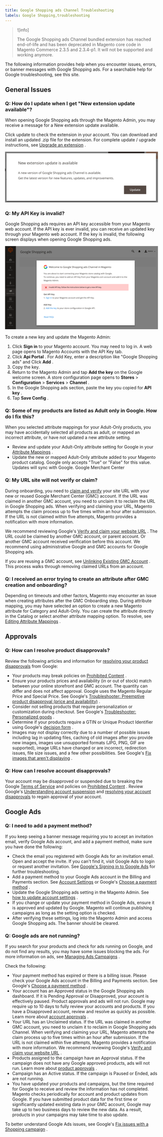 ```yaml
---
title: Google Shopping ads Channel Troubleshooting
labels: Google Shopping,troubleshooting
---
```


>![info]
>
>The Google Shopping ads Channel bundled extension has reached end-of-life and has been deprecated in Magento core code in Magento Commerce 2.3.5 and 2.3.4-p1. It will not be supported and working anymore.

The following information provides help when you encounter issues, errors, or banner messages with Google Shopping ads. For a searchable help for Google troubleshooting, see this site.

## General Issues

### Q: How do I update when I get "New extension update available"?

When opening Google Shopping ads through the Magento Admin, you may receive a message for a New extension update available.

Click update to check the extension in your account. You can download and install an updated .zip file for the extension. For complete update / upgrade instructions, see [Upgrade an extension](https://devdocs.magento.com/extensions/install/#upgrade-an-extension) .

![update.png](assets/update.png)

### Q: My API Key is invalid?

Google Shopping ads requires an API key accessible from your Magento web account. If the API key is ever invalid, you can receive an updated key through your Magento web account. If the key is invalid, the following screen displays when opening Google Shopping ads.

![onboard-apikey-error.png](assets/onboard-apikey-error.png)

To create a new key and update the Magento Admin:

1. Click **Sign in** to your Magento account. You may need to log in. A web page opens to Magento Accounts with the API Key tab.
1. Click **Api Portal** . For Add Key, enter a description like "Google Shopping ads" and Click **Add** .
1. Copy the key.
1. Return to the Magento Admin and tap **Add the key** on the Google welcome screen. A store configuration page opens to **Stores** > **Configuration** > **Services** > **Channel** .
1. In the Google Shopping ads section, paste the key you copied for **API key** .
1. Tap **Save Config** .


### Q: Some of my products are listed as Adult only in Google. How do I fix this?

When you selected attribute mappings for your Adult-Only products, you may have accidentally selected all products as adult, or mapped an incorrect attribute, or have not updated a new attribute setting.

* Review and update your Adult-Only attribute setting for Google in your [Attribute Mappings](https://docs.magento.com/m2/ee/user_guide/sales-channels/google-ads/products-edit-mappings.html) .
* Update the new or mapped Adult-Only attribute added to your Magento product catalog. Google only accepts "True" or "False" for this value. Updates will sync with Google. Google Merchant Center

### Q: My URL site will not verify or claim?

During onboarding, you need to [claim and verify](https://docs.magento.com/m2/ee/user_guide/sales-channels/google-ads/url-verify.html) your site URL with your new or reused Google Merchant Center (GMC) account. If the URL was claimed in another GMC account, you need to unclaim it to reclaim the URL in Google Shopping ads. When verifying and claiming your URL, Magento attempts the claim process up to five times within an hour after submission. If the URL is not claimed within five attempts, Magento provides a notification with more information.

We recommend reviewing Google's [Verify and claim your website URL](https://support.google.com/merchants/answer/176793?hl=en) . The URL could be claimed by another GMC account, or parent account. Or another GMC account received verification before this account. We recommend using administrative Google and GMC accounts for Google Shopping ads.

If you are reusing a GMC account, see [Unlinking Existing GMC Account](https://docs.magento.com/m2/ee/user_guide/sales-channels/google-ads/gmc-unlink-gmc.html) . This process walks through removing claimed URLs from an account.

### Q: I received an error trying to create an attribute after GMC creation and onboarding?

Depending on timeouts and other factors, Magento may encounter an issue when creating attributes after the GMC Onboarding step. During attribute mapping, you may have selected an option to create a new Magento attribute for Category and Adult-Only. You can create the attribute directly in the Catalog or select another attribute mapping option. To resolve, see [Editing Attribute Mappings](https://docs.magento.com/m2/ee/user_guide/sales-channels/google-ads/products-edit-mappings.html) .

## Approvals

### Q: How can I resolve product disapprovals?

Review the following articles and information for [resolving your product disapprovals](https://docs.magento.com/m2/ee/user_guide/sales-channels/google-ads/product-resolve-errors.html) from Google:

* Your products may break policies on [Prohibited Content](https://support.google.com/merchants/answer/6149970?hl=en) .
* Ensure your products prices and availability (in or out of stock) match between your online storefront and GMC account. The quantity can differ and does not affect approval. Google uses the Magento Regular Price and Special Price. See Google's [Troubleshooter: Preemptive product disapproval (price and availability)](https://support.google.com/merchants/answer/7334523) .
* Consider not selling products that require personalization or customization during checkout. See Google's [Troubleshooter: Personalized goods](https://support.google.com/merchants/answer/7553527) .
* Determine if your products require a GTIN or Unique Product Identifier using Google's [decision form](https://support.google.com/merchants/troubleshooter/7540281) .
* Images may not display correctly due to a number of possible issues including lag in updating files, caching of old images after you provide new images, images use unsupported formats (JPG, PNG, GIF are supported), image URLs have changed or are incorrect, redirection issues, file size issues, and a few other possibilities. See Google's [Fix images that aren't displaying](https://support.google.com/merchants/answer/160640) .

### Q: How can I resolve account disapprovals?

Your account may be disapproved or suspended due to breaking the Google [Terms of Service](https://support.google.com/merchants/answer/160173?hl=en) and policies on [Prohibited Content](https://support.google.com/merchants/answer/6149970?hl=en) . Review Google's [Understanding account suspension](https://support.google.com/merchants/answer/2948694) and [resolving your account disapprovals](https://docs.magento.com/m2/ee/user_guide/sales-channels/google-ads/account-resolve-errors.html) to regain approval of your account.

## Google Ads

### Q: I need to add a payment method?

If you keep seeing a banner message requiring you to accept an invitation email, verify Google Ads account, and add a payment method, make sure you have done the following:

* Check the email you registered with Google Ads for an invitation email. Open and accept the invite. If you can't find it, visit Google Ads to login or request another invitation. See [Google's Signing in to Google Ads](https://support.google.com/google-ads/answer/1722062) for further troubleshooting.
* Add a payment method to your Google Ads account in the Billing and Payments section. See [Account Settings](https://docs.magento.com/m2/ee/user_guide/sales-channels/google-ads/acct-settings.html) or Google's [Choose a payment method](https://support.google.com/google-ads/answer/2375433) .
* Update the Google Shopping ads setting in the Magento Admin. See [how to update account settings](https://docs.magento.com/m2/ee/user_guide/sales-channels/google-ads/create-campaign.html#AcctSettings) .
* If you change or update your payment method in Google Ads, ensure it is approved and updated by Google. Magento will continue publishing campaigns as long as the setting option is checked.
* After verifying these settings, log into the Magento Admin and access Google Shopping ads. The banner should be cleared.

### Q: Google ads are not running?

If you search for your products and check for ads running on Google, and do not find any results, you may have some issues blocking the ads. For more information on ads, see [Managing Ads Campaigns](https://docs.magento.com/m2/ee/user_guide/sales-channels/google-ads/campaigns-manage.html) .

Check the following:

* Your payment method has expired or there is a billing issue. Please check your Google Ads account in the Billing and Payments section. See Google's [Choose a payment method](https://support.google.com/google-ads/answer/2375433) .
* Your account has an Approved status in the Google Shopping ads dashboard. If it is Pending Approval or Disapproved, your account is effectively paused. Product approvals and ads will not run. Google may require up to 10 days to fully review your accounts and products. If you have a Disapproved account, review and resolve as quickly as possible. Learn more about [account approvals](https://docs.magento.com/m2/ee/user_guide/sales-channels/google-ads/google-account-managment.html) .
* Your URL has an Unclaimed status. If the URL was claimed in another GMC account, you need to unclaim it to reclaim in Google Shopping ads Channel. When verifying and claiming your URL, Magento attempts the claim process up to five times within an hour after submission. If the URL is not claimed within five attempts, Magento provides a notification with more information. We recommend reviewing Google's [Verify and claim your website URL](https://support.google.com/merchants/answer/176793?hl=en) .
* Products assigned to the campaign have an Approval status. If the campaign does not have any Google approved products, ads will not run. Learn more about [product approvals](https://docs.magento.com/m2/ee/user_guide/sales-channels/google-ads/product-managment.html) .
* Campaign has an Active status. If the campaign is Paused or Ended, ads are not running.
* You have updated your products and campaigns, but the time required for Google to receive and review the information has not completed. Magento checks periodically for account and product updates from Google. If you have submitted product data for the first time or significantly updated existing data in your GMC account, Google may take up to two business days to review the new data. As a result, products in your campaigns may take time to also update.

To better understand Google Ads issues, see Google's [Fix issues with a Shopping campaign](https://support.google.com/google-ads/answer/6275319) .
